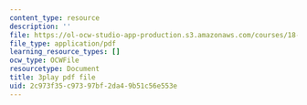 ```yaml
---
content_type: resource
description: ''
file: https://ol-ocw-studio-app-production.s3.amazonaws.com/courses/18-01sc-single-variable-calculus-fall-2010/2c973f35c97397bf2da49b51c56e553e_YN7k_bXXggY.pdf
file_type: application/pdf
learning_resource_types: []
ocw_type: OCWFile
resourcetype: Document
title: 3play pdf file
uid: 2c973f35-c973-97bf-2da4-9b51c56e553e
---
```

